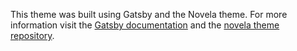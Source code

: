   This theme was built using Gatsby and the Novela theme. For more information visit the [Gatsby documentation](https://www.gatsbyjs.org/docs/) and the [novela theme repository](https://github.com/narative/gatsby-theme-novela).
